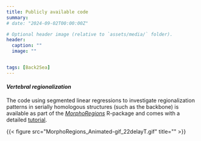 ```yaml
---
title: Publicly available code
summary: 
# date: "2024-09-02T00:00:00Z"

# Optional header image (relative to `assets/media/` folder).
header:
  caption: ""
  image: ""


tags: [Back2Sea]
---
```


#### <i>Vertebral regionalization</i>

The code using segmented linear regressions to investigate regionalization patterns in serially 
homologous structures (such as the backbone) is available as part of the 
[<i>MorphoRegions</i>](https://aagillet.github.io/MorphoRegions/) R-package and comes with
 a detailed [tutorial](https://aagillet.github.io/MorphoRegions/articles/MorphoRegions.html).

{{< figure src="MorphoRegions_Animated-gif_22delayT.gif" title="" >}}

